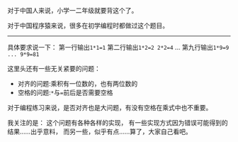 对于中国人来说，小学一二年级就要背这个了。

对于中国程序猿来说，很多在初学编程时都做过这个题目。

---
具体要求说一下：
第一行输出`1*1=1`
第二行输出`1*2=2 2*2=4`
...
第九行输出`1*9=9 ... 9*9=81`

这里头还有一些无关紧要的问题：

* 对齐的问题:乘积有一位数的，也有两位数的
* 空格的问题:`*`与`=`前后是否需要空格

对于编程练习来说，是否对齐也是大问题，有没有空格在乘式中也不重要。

我关注的是：
这个问题有各种各样的实现，
有一些实现方式因为错误可能得到的结果……出乎意料，
而另一些，似乎有点……算了，大家自己看吧。